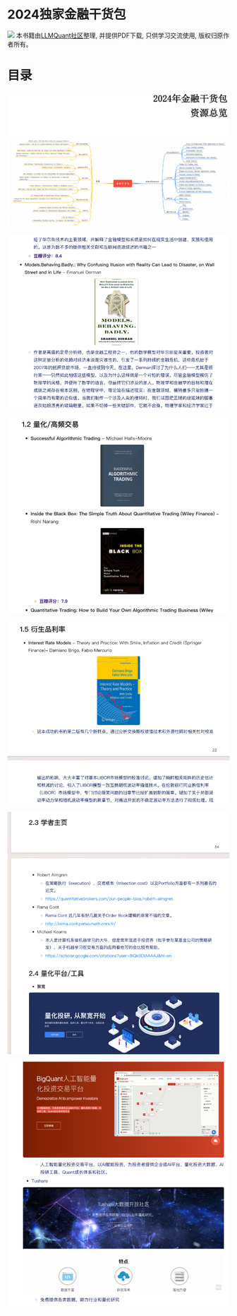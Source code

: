 # 2024独家金融干货包
![](https://fastly.jsdelivr.net/gh/bucketio/img3@main/2024/09/04/1725464231869-e0b2f727-2a0f-4270-bf6c-31ddc350426a.gif)
本书籍由[LLMQuant社区](https://llmquant.com/)整理, 并提供PDF下载, 只供学习交流使用, 版权归原作者所有。


# 目录

![](./1.png)

![](./2.png)

![](./3.png)

![](./4.png)

![](./5.png)

![](./6.png)

